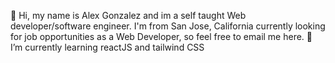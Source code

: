 👋 Hi, my name is Alex Gonzalez and im a self taught Web developer/software engineer. 
 I'm from San Jose, California currently looking for job opportunities as a Web Developer, so feel free to email me here.
🌱 I’m currently learning reactJS and tailwind CSS


<!---
spon7ge/spon7ge is a ✨ special ✨ repository because its `README.md` (this file) appears on your GitHub profile.
You can click the Preview link to take a look at your changes.
--->
